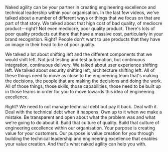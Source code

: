 Naked agility can be your partner in creating engineering excellence and technical leadership within your organisation. In the last few videos, we've talked about a number of different ways or things that we focus on that are part of that story. We talked about that high cost of bad quality, of mediocre product—right? Not even mediocre, poor quality product. There's lots of poor quality products out there that have a massive cost, particularly in your brand recognition. Right? People don't want to use products that they have an image in their head to be of poor quality.

We talked a lot about shifting left and the different components that we would shift left. Not just testing and test automation, but continuous integration, continuous delivery. We talked about user experience shifting left. We talked about security shifting left, architecture shifting left. All of these things need to move as close to the engineering team that's making the decisions, the people that are making the decisions and doing the work. All of those things, those skills, those capabilities, those need to be built up in those teams in order for you to move towards this idea of engineering excellence.

Right? We need to not manage technical debt but pay it back. Deal with it. Deal with the technical debt when it happens. Own up to it when we make a mistake. Be transparent and open about what the problem was and what we're going to do about it. Build that culture of quality. Build that culture of engineering excellence within our organisation. Your purpose is creating value for your customers. Our purpose is value creation for you through building the technical leadership and engineering excellence that enables your value creation. And that's what naked agility can help you with.
